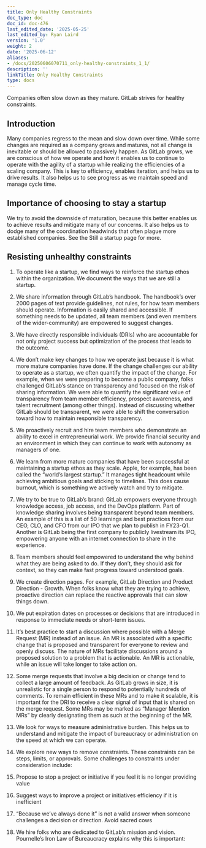 ```yaml
---
title: Only Healthy Constraints
doc_type: doc
doc_id: doc-476
last_edited_date: '2025-05-25'
last_edited_by: Ryan Laird
version: '1.0'
weight: 2
date: '2025-06-12'
aliases:
- /docs/20250606070711_only-healthy-constraints_1_1/
description: ''
linkTitle: Only Healthy Constraints
type: docs
---
```


<!-- Unsupported block type: image -->

Companies often slow down as they mature. GitLab strives for healthy constraints.

## Introduction

Many companies regress to the mean and slow down over time. While some changes are required as a company grows and matures, not all change is inevitable or should be allowed to passively happen. As GitLab grows, we are conscious of how we operate and how it enables us to continue to operate with the agility of a startup while realizing the efficiencies of a scaling company. This is key to efficiency, enables iteration, and helps us to drive results. It also helps us to see progress as we maintain speed and manage cycle time.

## Importance of choosing to stay a startup

We try to avoid the downside of maturation, because this better enables us to achieve results and mitigate many of our concerns. It also helps us to dodge many of the coordination headwinds that often plague more established companies. See the Still a startup page for more.

## Resisting unhealthy constraints

1. To operate like a startup, we find ways to reinforce the startup ethos within the organization. We document the ways that we are still a startup.

1. We share information through GitLab’s handbook. The handbook’s over 2000 pages of text provide guidelines, not rules, for how team members should operate. Information is easily shared and accessible. If something needs to be updated, all team members (and even members of the wider-community) are empowered to suggest changes.

1. We have directly responsible individuals (DRIs) who are accountable for not only project success but optimization of the process that leads to the outcome.

1. We don’t make key changes to how we operate just because it is what more mature companies have done. If the change challenges our ability to operate as a startup, we often quantify the impact of the change. For example, when we were preparing to become a public company, folks challenged GitLab’s stance on transparency and focused on the risk of sharing information. We were able to quantify the significant value of transparency from team member efficiency, prospect awareness, and talent recruitment (among other things). Instead of discussing whether GitLab should be transparent, we were able to shift the conversation toward how to maintain responsible transparency.

1. We proactively recruit and hire team members who demonstrate an ability to excel in entrepreneurial work. We provide financial security and an environment in which they can continue to work with autonomy as managers of one.

1. We learn from more mature companies that have been successful at maintaining a startup ethos as they scale. Apple, for example, has been called the “world’s largest startup.” It manages tight headcount while achieving ambitious goals and sticking to timelines. This does cause burnout, which is something we actively watch and try to mitigate.

1. We try to be true to GitLab’s brand: GitLab empowers everyone through knowledge access, job access, and the DevOps platform. Part of knowledge sharing involves being transparent beyond team members. An example of this is a list of 50 learnings and best practices from our CEO, CLO, and CFO from our IPO that we plan to publish in FY23-Q1. Another is GitLab being the first company to publicly livestream its IPO, empowering anyone with an internet connection to share in the experience.

1. Team members should feel empowered to understand the why behind what they are being asked to do. If they don’t, they should ask for context, so they can make fast progress toward understood goals.

1. We create direction pages. For example, GitLab Direction and Product Direction - Growth. When folks know what they are trying to achieve, proactive direction can replace the reactive approvals that can slow things down.

1. We put expiration dates on processes or decisions that are introduced in response to immediate needs or short-term issues.

1. It’s best practice to start a discussion where possible with a Merge Request (MR) instead of an issue. An MR is associated with a specific change that is proposed and transparent for everyone to review and openly discuss. The nature of MRs facilitate discussions around a proposed solution to a problem that is actionable. An MR is actionable, while an issue will take longer to take action on.

1. Some merge requests that involve a big decision or change tend to collect a large amount of feedback. As GitLab grows in size, it is unrealistic for a single person to respond to potentially hundreds of comments. To remain efficient in these MRs and to make it scalable, it is important for the DRI to receive a clear signal of input that is shared on the merge request. Some MRs may be marked as “Manager Mention MRs” by clearly designating them as such at the beginning of the MR.

1. We look for ways to measure administrative burden. This helps us to understand and mitigate the impact of bureaucracy or administration on the speed at which we can operate.

1. We explore new ways to remove constraints. These constraints can be steps, limits, or approvals. Some challenges to constraints under consideration include: 

1. Propose to stop a project or initiative if you feel it is no longer providing value

1. Suggest ways to improve a project or initiatives efficiency if it is inefficient

1. “Because we’ve always done it” is not a valid answer when someone challenges a decision or direction. Avoid sacred cows

1. We hire folks who are dedicated to GitLab’s mission and vision. Pournelle’s Iron Law of Bureaucracy explains why this is important:

<!-- Unsupported block type: quote -->
